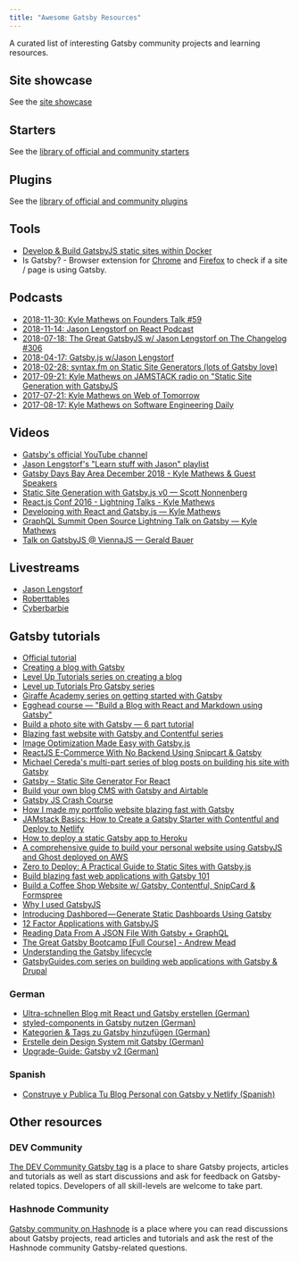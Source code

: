 ```yaml
---
title: "Awesome Gatsby Resources"
---
```


A curated list of interesting Gatsby community projects and learning resources.

## Site showcase

See the [site showcase](/showcase/)

## Starters

See the [library of official and community starters](/starters/)

## Plugins

See the [library of official and community plugins](/plugins/)

## Tools

- [Develop & Build GatsbyJS static sites within Docker](https://github.com/aripalo/gatsby-docker/)
- Is Gatsby? - Browser extension for [Chrome](https://chrome.google.com/webstore/detail/is-gatsby/jgaejkhmgkpagdmapahohjennkhbpgfj) and [Firefox](https://addons.mozilla.org/en-US/firefox/addon/is-gatsby/) to check if a site / page is using Gatsby.

## Podcasts

- [2018-11-30: Kyle Mathews on Founders Talk #59](https://changelog.com/founderstalk/59)
- [2018-11-14: Jason Lengstorf on React Podcast](https://reactpodcast.simplecast.fm/28)
- [2018-07-18: The Great GatsbyJS w/ Jason Lengstorf on The Changelog #306](https://changelog.com/podcast/306)
- [2018-04-17: Gatsby.js w/Jason Lengstorf](https://spec.fm/podcasts/toolsday/134337)
- [2018-02-28: syntax.fm on Static Site Generators (lots of Gatsby love)](https://syntax.fm/show/034/why-static-site-generators-are-awesome)
- [2017-09-21: Kyle Mathews on JAMSTACK radio on "Static Site Generation with GatsbyJS](https://www.heavybit.com/library/podcasts/jamstack-radio/ep-22-static-site-generation-with-gatsbyjs/)
- [2017-07-21: Kyle Mathews on Web of Tomorrow](https://www.orbit.fm/weboftomorrow/39/)
- [2017-08-17: Kyle Mathews on Software Engineering Daily](https://softwareengineeringdaily.com/2017/08/17/gatsbyjs-with-kyle-mathews/)

## Videos

- [Gatsby's official YouTube channel](https://www.youtube.com/channel/UCjnp770qk7ujOq8Q9wiC82w)
- [Jason Lengstorf's "Learn stuff with Jason" playlist](https://www.youtube.com/playlist?list=PLz8Iz-Fnk_eTpvd49Sa77NiF8Uqq5Iykx)
- [Gatsby Days Bay Area December 2018 - Kyle Mathews & Guest Speakers](https://www.youtube.com/playlist?list=PLCU2qJekvcN1wzgVKymbjbGtZ3VgAWOdj)
- [Static Site Generation with Gatsby.js v0 — Scott Nonnenberg](https://blog.scottnonnenberg.com/static-site-generation-with-gatsby-js/)
- [React.js Conf 2016 - Lightning Talks - Kyle Mathews](https://www.youtube.com/watch?v=RFkNRKL6ZoE)
- [Developing with React and Gatsby.js — Kyle Mathews](https://www.youtube.com/watch?v=G4LVKJOOj7o)
- [GraphQL Summit Open Source Lightning Talk on Gatsby — Kyle Mathews](https://youtu.be/y588qNiCZZo)
- [Talk on GatsbyJS @ ViennaJS — Gerald Bauer](https://www.youtube.com/watch?v=f0O1nCgqA3E&feature=youtu.be&a)

## Livestreams

- [Jason Lengstorf](https://www.twitch.tv/jlengstorf)
- [Roberttables](https://www.twitch.tv/roberttables)
- [Cyberbarbie](https://www.twitch.tv/cyberbarbie)

## Gatsby tutorials

- [Official tutorial](/tutorial/)
- [Creating a blog with Gatsby](/blog/2017-07-19-creating-a-blog-with-gatsby/)
- [Level Up Tutorials series on creating a blog](https://www.youtube.com/watch?v=b2H7fWhQcdE&list=PLLnpHn493BHHfoINKLELxDch3uJlSapxg)
- [Level up Tutorials Pro Gatsby series](https://www.leveluptutorials.com/store/products/tutorials/lut-dd020)
- [Giraffe Academy series on getting started with Gatsby](https://www.youtube.com/playlist?list=PLLAZ4kZ9dFpMXuwazIt4mWtTuqOHdjRlk)
- [Egghead course — "Build a Blog with React and Markdown using Gatsby"](https://egghead.io/courses/build-a-blog-with-react-and-markdown-using-gatsby)
- [Build a photo site with Gatsby — 6 part tutorial](https://jeremey.blog/gatsby-photo/)
- [Blazing fast website with Gatsby and Contentful series](https://www.youtube.com/watch?v=Ek4o40w1tH4&list=PL8KiuH6vpACV-F7jXribe4YveGBhBeG9A)
- [Image Optimization Made Easy with Gatsby.js](https://medium.com/@kyle.robert.gill/ridiculously-easy-image-optimization-with-gatsby-js-59d48e15db6e)
- [ReactJS E-Commerce With No Backend Using Snipcart & Gatsby](https://snipcart.com/blog/snipcart-reactjs-static-ecommerce-gatsby)
- [Michael Cereda's multi-part series of blog posts on building his site with Gatsby](https://medium.com/@michaelcereda/creating-an-isomorphic-universal-website-with-react-part-1-a905350acba8#.akoo25l6j)
- [Gatsby – Static Site Generator For React](https://codingthesmartway.com/gatsby-static-site-generater-for-react-introduction/)
- [Build your own blog CMS with Gatsby and Airtable](https://blog.airtable.com/build-your-own-custom-blog-cms-with-airtable-and-gatsbyjs/)
- [Gatsby JS Crash Course](https://www.youtube.com/watch?v=6YhqQ2ZW1sc)
- [How I made my portfolio website blazing fast with Gatsby](https://medium.freecodecamp.org/how-i-made-my-portfolio-website-blazing-fast-with-gatsby-82ccddc2f671)
- [JAMstack Basics: How to Create a Gatsby Starter with Contentful and Deploy to Netlify](https://itnext.io/jamstack-basics-how-to-create-a-gatsby-starter-with-contentful-and-deploy-to-netlify-846354cc74bc)
- [How to deploy a static Gatsby app to Heroku](https://medium.freecodecamp.org/how-to-deploy-a-static-gatsby-app-to-heroku-3362e3ecda0f)
- [A comprehensive guide to build your personal website using GatsbyJS and Ghost deployed on AWS](https://nishantdania.com/blog/guide-to-setup-ghost-gatsby-website)
- [Zero to Deploy: A Practical Guide to Static Sites with Gatsby.js](https://scotch.io/tutorials/zero-to-deploy-a-practical-guide-to-static-sites-with-gatsbyjs)
- [Build blazing fast web applications with Gatsby 101](https://gatsbyguides.com/)
- [Build a Coffee Shop Website w/ Gatsby, Contentful, SnipCard & Formspree](https://www.youtube.com/watch?v=oAVhEPey_qA)
- [Why I used GatsbyJS](https://medium.com/@jameshunt.co/why-i-used-gatsbyjs-70bbb0f5c4a7)
- [Introducing Dashbored — Generate Static Dashboards Using Gatsby](https://medium.com/planes-agency/introducing-dashbored-62550a028fcc)
- [12 Factor Applications with GatsbyJS](https://medium.com/@wonderboymusic/12-factor-applications-with-gatsbyjs-ef8a2b1f883a)
- [Reading Data From A JSON File With Gatsby + GraphQL](https://itnext.io/reading-data-from-a-json-file-with-gatsby-graphql-572b18ab98a)
- [The Great Gatsby Bootcamp \[Full Course\] - Andrew Mead](https://www.youtube.com/watch?v=8t0vNu2fCCM)
- [Understanding the Gatsby lifecycle](https://medium.com/narative/understanding-gatsbys-lifecycle-31c473ba2f2d)
- [GatsbyGuides.com series on building web applications with Gatsby & Drupal](https://gatsbyguides.com/)

### German

- [Ultra-schnellen Blog mit React und Gatsby erstellen (German)](https://www.lekoarts.de/blog/ultra-schnellen-blog-mit-react-und-gatsby-erstellen)
- [styled-components in Gatsby nutzen (German)](https://www.lekoarts.de/blog/styled-components-in-gatsby-nutzen)
- [Kategorien & Tags zu Gatsby hinzufügen (German)](https://www.lekoarts.de/blog/kategorien-tags-zu-gatsby-hinzufugen/)
- [Erstelle dein Design System mit Gatsby (German)](https://www.lekoarts.de/blog/erstelle-dein-design-system-mit-gatsby/)
- [Upgrade-Guide: Gatsby v2 (German)](https://www.lekoarts.de/blog/upgrade-guide-gatsby-v-2/)

### Spanish

- [Construye y Publica Tu Blog Personal con Gatsby y Netlify (Spanish)](https://medium.com/@n370/construye-y-publica-tu-blog-personal-con-gatsby-y-netlify-parte-1-89804ba63625)

## Other resources

### DEV Community

[The DEV Community Gatsby tag](https://dev.to/t/gatsbyjs) is a place to share Gatsby projects, articles and tutorials as well as start discussions and ask for feedback on Gatsby-related topics. Developers of all skill-levels are welcome to take part.

### Hashnode Community

[Gatsby community on Hashnode](https://hashnode.com/n/gatsby) is a place where you can read discussions about Gatsby projects, read articles and tutorials and ask the rest of the Hashnode community Gatsby-related questions.
